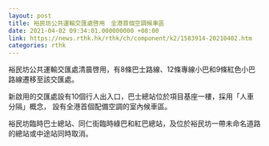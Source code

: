 ```yaml
---
layout: post
title: 裕民坊公共運輸交匯處啓用　全港首個空調候車區
date: 2021-04-02 09:34:01.000000000 +08:00
link: https://news.rthk.hk/rthk/ch/component/k2/1583914-20210402.htm
categories: rthk
---
```


裕民坊公共運輸交匯處清晨啓用，有8條巴士路線、12條專線小巴和9條紅色小巴路線遷移至該交匯處。

新啟用的交匯處設有10個行人出入口，巴士總站位於項目基座一樓，採用「人車分隔」概念， 設有全港首個配備空調的室內候車區。

裕民坊臨時巴士總站、同仁街臨時綠巴和紅巴總站，及位於裕民坊一帶未命名道路的總站或中途站同時取消。
